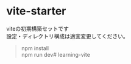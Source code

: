 # vite-starter
viteの初期構築セットです  
設定・ディレクトリ構成は適宜変更してください。

>npm install  
>npm run dev# learning-vite
